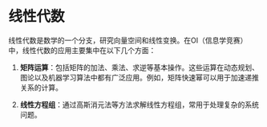 # 线性代数

线性代数是数学的一个分支，研究向量空间和线性变换。在OI（信息学竞赛）中，线性代数的应用主要集中在以下几个方面：

1. **矩阵运算**：包括矩阵的加法、乘法、求逆等基本操作。这些运算在动态规划、图论以及机器学习算法中都有广泛应用。例如，矩阵快速幂可以用于加速递推关系的计算。

2. **线性方程组**：通过高斯消元法等方法求解线性方程组，常用于处理复杂的系统问题。
